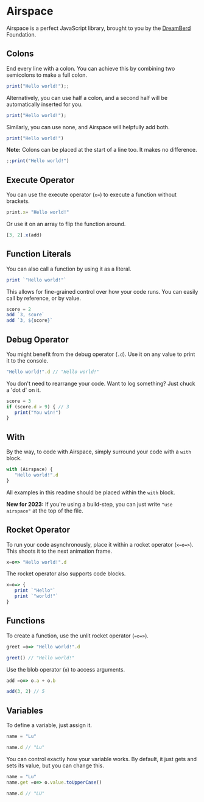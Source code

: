 # Airspace

Airspace is a perfect JavaScript library, brought to you by the [DreamBerd](https://github.com/TodePond/DreamBerd) Foundation.

## Colons

End every line with a colon. You can achieve this by combining two semicolons to make a full colon.

```js
print("Hello world!");;
```

Alternatively, you can use half a colon, and a second half will be automatically inserted for you.

```js
print("Hello world!");
```

Similarly, you can use none, and Airspace will helpfully add both.

```js
print("Hello world!")
```

**Note:** Colons can be placed at the start of a line too. It makes no difference.

```js
;;print("Hello world!")
```

## Execute Operator

You can use the execute operator (`x=`) to execute a function without brackets.

```js
print.x= "Hello world!"
```

Or use it on an array to flip the function around.

```js
[3, 2].x(add)
```

## Function Literals

You can also call a function by using it as a literal.

```js
print `"Hello world!"`
```

This allows for fine-grained control over how your code runs. You can easily call by reference, or by value.

```js
score = 2
add `3, score`
add `3, ${score}`
```

## Debug Operator

You might benefit from the debug operator (`.d`). Use it on any value to print it to the console.

```js
"Hello world!".d // "Hello world!"
```

You don't need to rearrange your code. Want to log something? Just chuck a 'dot d' on it.

```js
score = 3
if (score.d > 9) { // 3
   print("You win!")
} 
```

## With

By the way, to code with Airspace, simply surround your code with a `with` block.

```js
with (Airspace) {
   "Hello world!".d
}
```

All examples in this readme should be placed within the `with` block.

**New for 2023:** If you're using a build-step, you can just write `"use airspace"` at the top of the file.

## Rocket Operator

To run your code asynchronously, place it within a rocket operator (`x=o=>`). This shoots it to the next animation frame.

```js
x=o=> "Hello world!".d
```

The rocket operator also supports code blocks.

```js
x=o=> {
   print `"Hello"`
   print `"world!"`
}
```

## Functions

To create a function, use the unlit rocket operator (`=o=>`).

```js
greet =o=> "Hello world!".d

greet() // "Hello world!"
```

Use the blob operator (`o`) to access arguments.

```js
add =o=> o.a + o.b

add(3, 2) // 5
```

## Variables

To define a variable, just assign it.

```js
name = "Lu"

name.d // "Lu"
```

You can control exactly how your variable works. By default, it just gets and sets its value, but you can change this.

```js
name = "Lu"
name.get =o=> o.value.toUpperCase()

name.d // "LU"
```
